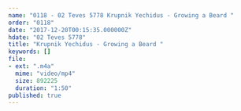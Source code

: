 ```yaml
---
name: "0118 - 02 Teves 5778 Krupnik Yechidus - Growing a Beard "
order: "0118"
date: "2017-12-20T00:15:35.000000Z"
hdate: "02 Teves 5778"
title: "Krupnik Yechidus - Growing a Beard "
keywords: []
file:
- ext: ".m4a"
  mime: "video/mp4"
  size: 892225
  duration: "1:50"
published: true
---
```


